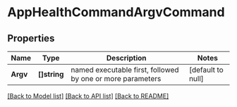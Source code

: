 # AppHealthCommandArgvCommand

## Properties
Name | Type | Description | Notes
------------ | ------------- | ------------- | -------------
**Argv** | **[]string** | named executable first, followed by one or more parameters | [default to null]

[[Back to Model list]](../README.md#documentation-for-models) [[Back to API list]](../README.md#documentation-for-api-endpoints) [[Back to README]](../README.md)


